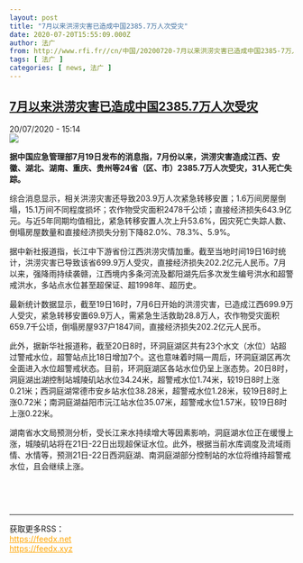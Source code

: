 ```yaml
---
layout: post
title: "7月以来洪涝灾害已造成中国2385.7万人次受灾"
date: 2020-07-20T15:55:09.000Z
author: 法广
from: http://www.rfi.fr//cn/中国/20200720-7月以来洪涝灾害已造成中国2385-7万人次受灾
tags: [ 法广 ]
categories: [ news, 法广 ]
---
```

<!--1595260509000-->
[7月以来洪涝灾害已造成中国2385.7万人次受灾](http://www.rfi.fr//cn/%E4%B8%AD%E5%9B%BD/20200720-7%E6%9C%88%E4%BB%A5%E6%9D%A5%E6%B4%AA%E6%B6%9D%E7%81%BE%E5%AE%B3%E5%B7%B2%E9%80%A0%E6%88%90%E4%B8%AD%E5%9B%BD2385-7%E4%B8%87%E4%BA%BA%E6%AC%A1%E5%8F%97%E7%81%BE)
------

<div>
<div>20/07/2020 - 15:14</div><img src="https://s.rfi.fr/media/display/0d3e738c-ca8a-11ea-ae19-005056a964fe/w:310/p:16x9/2020-07-20T113913Z_47135546_RC2ZWH992LC6_RTRMADP_3_CHINA-FLOODS.JPG"><p><strong>据中国应急管理部7月19日发布的消息指，7月份以来，洪涝灾害造成江西、安徽、湖北、湖南、重庆、贵州等24省（区、市）2385.7万人次受灾，31人死亡失踪。</strong></p><div class="t-content__body u-clearfix"><div class="m-interstitial"></div><p>综合消息显示，相关洪涝灾害还导致203.9万人次紧急转移安置；1.6万间房屋倒塌，15.1万间不同程度损坏；农作物受灾面积2478千公顷；直接经济损失643.9亿元。与近5年同期均值相比，紧急转移安置人次上升53.6%，因灾死亡失踪人数、倒塌房屋数量和直接经济损失分别下降82.0%、78.3%、5.9%。</p><p>据中新社报道指，长江中下游省份江西洪涝灾情加重。截至当地时间19日16时统计，洪涝灾害已导致该省699.9万人受灾，直接经济损失202.2亿元人民币。7月以来，强降雨持续袭赣，江西境内多条河流及鄱阳湖先后多次发生编号洪水和超警戒洪水，多站点水位甚至超保证、超1998年、超历史。</p><p>最新统计数据显示，截至19日16时，7月6日开始的洪涝灾害，已造成江西699.9万人受灾，紧急转移安置69.9万人，需紧急生活救助28.8万人，农作物受灾面积659.7千公顷，倒塌房屋937户1847间，直接经济损失202.2亿元人民币。</p><p>此外，据新华社报道称，截至20日8时，环洞庭湖区共有23个水文（水位）站超过警戒水位，超警站点比18日增加7个。这也意味着时隔一周后，环洞庭湖区再次全面进入水位超警戒状态。目前，环洞庭湖区各站水位仍呈上涨态势。20日8时，洞庭湖出湖控制站城陵矶站水位34.24米，超警戒水位1.74米，较19日8时上涨0.21米；西洞庭湖常德市安乡站水位38.28米，超警戒水位1.28米，较19日8时上涨0.72米；南洞庭湖益阳市沅江站水位35.07米，超警戒水位1.57米，较19日8时上涨0.22米。</p><p>湖南省水文局预测分析，受长江来水持续增大等因素影响，洞庭湖水位正在缓慢上涨，城陵矶站将在21日-22日出现超保证水位。此外，根据当前水库调度及流域雨情、水情等，预测21日-22日西洞庭湖、南洞庭湖部分控制站的水位将维持超警戒水位，且会继续上涨。</p><p> </p><div class="o-self-promo o-self-promo--nl o-self-promo--hidden" data-selfpromo-newsletter></div><div class="o-self-promo o-self-promo--app o-self-promo--hidden" data-selfpromo-app></div></div><br><hr><div>获取更多RSS：<br><a href="https://feedx.net" style="color:orange" target="_blank">https://feedx.net</a> <br><a href="https://feedx.xyz" style="color:orange" target="_blank">https://feedx.xyz</a><br></div>
</div>
